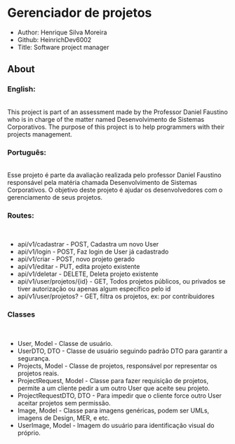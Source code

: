 # Gerenciador de projetos



* Author: Henrique Silva Moreira
* Github: HeinrichDev6002
* Title: Software project manager

## About


### English:
<br>
This project is part of an assessment made by the Professor Daniel Faustino
who is in charge of the matter named Desenvolvimento de Sistemas Corporativos. 
The purpose of this project is to help programmers with their projects management.

### Português:
<br>
Esse projeto é parte da avaliação realizada pelo professor Daniel Faustino
responsável pela matéria chamada Desenvolvimento de Sistemas Corporativos. O objetivo
deste projeto é ajudar os desenvolvedores com o gerenciamento de seus projetos.

### Routes:
<br>

* api/v1/cadastrar - POST, Cadastra um novo User
* api/v1/login - POST, Faz login de User já cadastrado
* api/v1/criar - POST, novo projeto gerado
* api/v1/editar - PUT, edita projeto existente
* api/v1/deletar - DELETE, Deleta projeto existente
* api/v1/user/projetos/{id} - GET, Todos projetos públicos, ou privados se tiver autorização ou apenas algum específico pelo id
* api/v1/user/projetos? - GET, filtra os projetos, ex: por contribuidores

### Classes
<br>

* User, Model - Classe de usuário.
* UserDTO, DTO - Classe de usuário seguindo padrão DTO para garantir a segurança.
* Projects, Model - Classe de projetos, responsável por representar os projetos reais.
* ProjectRequest, Model - Classe para fazer requisição de projetos, permite a um cliente pedir a um outro User que aceite seu projeto.
* ProjectRequestDTO, DTO - Para impedir que o cliente force outro User aceitar projetos sem permissão.
* Image, Model - Classe para imagens genéricas, podem ser UMLs, imagens de Design, MER, e etc.
* UserImage, Model - Imagem do usuário para identificação visual do próprio.